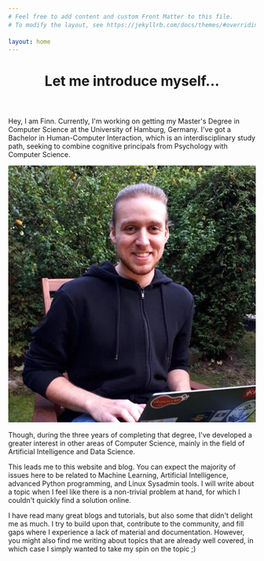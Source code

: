 ```yaml
---
# Feel free to add content and custom Front Matter to this file.
# To modify the layout, see https://jekyllrb.com/docs/themes/#overriding-theme-defaults

layout: home
---
```


<div class="home-author-text-wrapper">
  <header class="home-intro-header"><h1>Let me introduce myself...</h1></header>
  <!-- The text next to the image-->
  <article class="main">
    <p class="next-to-author"> Hey, I am Finn. Currently, I'm working on getting my Master's Degree in Computer Science at the University of Hamburg, Germany. I've got a Bachelor in Human-Computer Interaction, which is an interdisciplinary study path, seeking to combine cognitive principals from Psychology with Computer Science. </p>
  </article>

  <!-- The image-->
  <aside class="aside aside-1">
    <img src="/assets/img/me.jpg" class="author-pic-home">
  </aside>

  <!-- The text underneath the image and first sentence...-->
  <footer class="footer">
    <p> Though, during the three years of completing that degree, I've developed a greater interest in other areas of Computer Science, mainly in the field of Artificial Intelligence and Data Science. </p>
    <p> This leads me to this website and blog. You can expect the majority of issues here to be related to <span class="text-highlight-red">Machine Learning</span>, <span class="text-highlight-red">Artificial Intelligence</span>, advanced <span class="text-highlight-red">Python programming</span>, and <span class="text-highlight-red">Linux Sysadmin tools</span>. I will write about a topic when I feel like there is a non-trivial problem at hand, for which I couldn't quickly find a solution online. </p>
    <p> I have read many great blogs and tutorials, but also some that didn't delight me as much. I try to build upon that, contribute to the community, and fill gaps where I experience a lack of material and documentation. However, you might also find me writing about topics that are already well covered, in which case I simply wanted to take my spin on the topic ;) </p>
  </footer>
</div>
